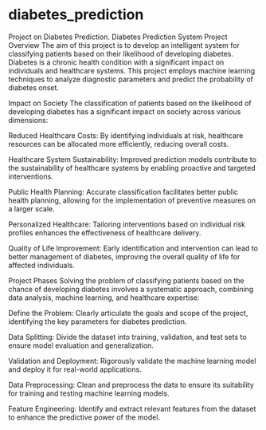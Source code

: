 # diabetes_prediction
Project on Diabetes Prediction.
Diabetes Prediction System
Project Overview
The aim of this project is to develop an intelligent system for classifying patients based on their likelihood of developing diabetes. Diabetes is a chronic health condition with a significant impact on individuals and healthcare systems. This project employs machine learning techniques to analyze diagnostic parameters and predict the probability of diabetes onset.

Impact on Society
The classification of patients based on the likelihood of developing diabetes has a significant impact on society across various dimensions:

Reduced Healthcare Costs: By identifying individuals at risk, healthcare resources can be allocated more efficiently, reducing overall costs.

Healthcare System Sustainability: Improved prediction models contribute to the sustainability of healthcare systems by enabling proactive and targeted interventions.

Public Health Planning: Accurate classification facilitates better public health planning, allowing for the implementation of preventive measures on a larger scale.

Personalized Healthcare: Tailoring interventions based on individual risk profiles enhances the effectiveness of healthcare delivery.

Quality of Life Improvement: Early identification and intervention can lead to better management of diabetes, improving the overall quality of life for affected individuals.

Project Phases
Solving the problem of classifying patients based on the chance of developing diabetes involves a systematic approach, combining data analysis, machine learning, and healthcare expertise:

Define the Problem: Clearly articulate the goals and scope of the project, identifying the key parameters for diabetes prediction.

Data Splitting: Divide the dataset into training, validation, and test sets to ensure model evaluation and generalization.

Validation and Deployment: Rigorously validate the machine learning model and deploy it for real-world applications.

Data Preprocessing: Clean and preprocess the data to ensure its suitability for training and testing machine learning models.

Feature Engineering: Identify and extract relevant features from the dataset to enhance the predictive power of the model.
